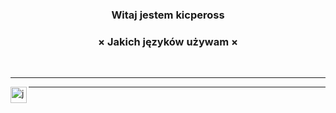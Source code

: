 
<h3 align="center">Witaj jestem kicpeross</h3>

<h3 align="center">× Jakich języków używam ×</h3>
<br />
<hr />
<img align="left" alt="js" width="26px" src="https://i.imgur.com/3u1wzwE.png" />
<hr />
